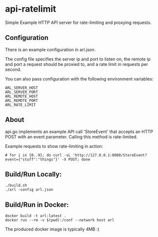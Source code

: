 # api-ratelimit

Simple Example HTTP API server for rate-limiting and proxying requests.


## Configuration

There is an example configuration in arl.json.

The config file specifies the server ip and port to listen on, the remote ip and port a request should be proxied to, and a rate limit in requests per second.

You can also pass configuration with the following environment variables:

    ARL_SERVER_HOST
    ARL_SERVER_PORT
    ARL_REMOTE_HOST
    ARL_REMOTE_PORT
    ARL_RATE_LIMIT


## About

api.go implements an example API call 'StoreEvent' that accepts an HTTP POST with an event parameter. Calling this method is rate-limited.

Example requests to show rate-limiting in action:

    # for i in {0..9}; do curl -sL 'http://127.0.0.1:8080/StoreEvent?event={"stuff":"things"}' -X POST; done


## Build/Run Locally:

    ./build.sh
    ./arl -config arl.json


## Build/Run in Docker:

    docker build -t arl:latest .
    docker run --rm -v $(pwd):/conf --network host arl

The produced docker image is typically 4MB :)
